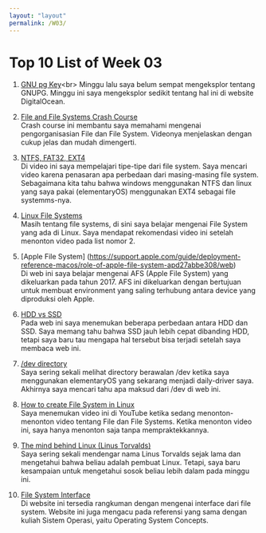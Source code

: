 ```yaml
---
layout: "layout"
permalink: /W03/
---
```


# Top 10 List of Week 03

1. [GNU pg Key](https://www.digitalocean.com/community/tutorials/how-to-use-gpg-to-encrypt-and-sign-messages#:~:text=Introduction,of%20a%20message%20is%20genuine.)<br>
Minggu lalu saya belum sempat mengeksplor tentang GNUPG. Minggu ini saya mengeksplor sedikit tentang hal ini di website DigitalOcean.

2. [File and File Systems Crash Course](https://www.youtube.com/watch?v=KN8YgJnShPM&ab_channel=CrashCourse)<br>
Crash course ini membantu saya memahami mengenai pengorganisasian File dan File System. Videonya menjelaskan dengan cukup jelas dan mudah dimengerti.

3. [NTFS, FAT32, EXT4](https://www.youtube.com/watch?h30HBYxtws=_v&ab_channel=ExplainingComputers)<br>
Di video ini saya mempelajari tipe-tipe dari file system. Saya mencari video karena penasaran apa perbedaan dari masing-masing file system. Sebagaimana kita tahu bahwa windows menggunakan NTFS dan linux yang saya pakai (elementaryOS) menggunakan EXT4 sebagai file systemms-nya.

4. [Linux File Systems](https://www.youtube.com/watch?v=HbgzrKJvDRw&ab_channel=DorianDotSlash)<br>
Masih tentang file systems, di sini saya belajar mengenai File System yang ada di Linux. Saya mendapat rekomendasi video ini setelah menonton video pada list nomor 2.

5. [Apple File System] (https://support.apple.com/guide/deployment-reference-macos/role-of-apple-file-system-apd27abbe308/web)<br>
Di web ini saya belajar mengenai AFS (Apple File System) yang dikeluarkan pada tahun 2017. AFS ini dikeluarkan dengan bertujuan untuk membuat environment yang saling terhubung antara device yang diproduksi oleh Apple.

6. [HDD vs SSD](https://sea.pcmag.com/storage/1526/ssd-vs-hdd-whats-the-difference)<br>
Pada web ini saya menemukan beberapa perbedaan antara HDD dan SSD. Saya memang tahu bahwa SSD jauh lebih cepat dibanding HDD, tetapi saya baru tau mengapa hal tersebut bisa terjadi setelah saya membaca web ini.

7. [/dev directory](https://tldp.org/LDP/sag/html/dev-fs.html)<br>
Saya sering sekali melihat directory berawalan /dev ketika saya menggunakan elementaryOS yang sekarang menjadi daily-driver saya. Akhirnya saya mencari tahu apa maksud dari /dev di web ini.

8. [How to create File System in Linux](https://www.youtube.com/watch?v=rZBvdqRAdus&ab_channel=TheLinuxMan)<br>
Saya menemukan video ini di YouTube ketika sedang menonton-menonton video tentang File dan File Systems. Ketika menonton video ini, saya hanya menonton saja tanpa mempraktekkannya.

9. [The mind behind Linux (Linus Torvalds)](https://www.youtube.com/watch?v=o8NPllzkFhE&ab_channel=TED)<br>
Saya sering sekali mendengar nama Linus Torvalds sejak lama dan mengetahui bahwa beliau adalah pembuat Linux. Tetapi, saya baru kesampaian untuk mengetahui sosok beliau lebih dalam pada minggu ini.


10. [File System Interface](https://www.cs.uic.edu/~jbell/CourseNotes/OperatingSystems/10_FileSystemInterface.html)<br>
Di website ini tersedia rangkuman dengan mengenai interface dari file system. Website ini juga mengacu pada referensi yang sama dengan kuliah Sistem Operasi, yaitu Operating System Concepts.
